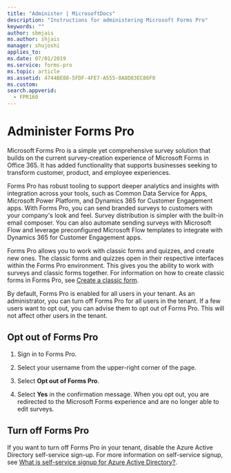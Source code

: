```yaml
---
title: "Administer | MicrosoftDocs"
description: "Instructions for administering Microsoft Forms Pro"
keywords: ""
author: sbmjais
ms.author: shjais
manager: shujoshi
applies_to: 
ms.date: 07/01/2019
ms.service: forms-pro
ms.topic: article
ms.assetid: 4744BE88-5FDF-4FE7-A555-0A8D83EC86F0
ms.custom: 
search.appverid:
  - FPR160
---
```


# Administer Forms Pro

Microsoft Forms Pro is a simple yet comprehensive survey solution that builds on the current survey-creation experience of Microsoft Forms in Office 365. It has added functionality that supports businesses seeking to transform customer, product, and employee experiences.

Forms Pro has robust tooling to support deeper analytics and insights with integration across your tools, such as Common Data Service for Apps, Microsoft Power Platform, and Dynamics 365 for Customer Engagement apps. With Forms Pro, you can send branded surveys to customers with your company's look and feel. Survey distribution is simpler with the built-in email composer. You can also automate sending surveys with Microsoft Flow and leverage preconfigured Microsoft Flow templates to integrate with Dynamics 365 for Customer Engagement apps.

Forms Pro allows you to work with classic forms and quizzes, and create new ones. The classic forms and quizzes open in their respective interfaces within the Forms Pro environment. This gives you the ability to work with surveys and classic forms together. For information on how to create classic forms in Forms Pro, see [Create a classic form](create-classic-form.md).

By default, Forms Pro is enabled for all users in your tenant. As an administrator, you can turn off Forms Pro for all users in the tenant. If a few users want to opt out, you can advise them to opt out of Forms Pro. This will not affect other users in the tenant.

## Opt out of Forms Pro

1. Sign in to Forms Pro.

2. Select your username from the upper-right corner of the page.

3. Select **Opt out of Forms Pro**. 

4. Select **Yes** in the confirmation message. When you opt out, you are redirected to the Microsoft Forms experience and are no longer able to edit surveys.

## Turn off Forms Pro

If you want to turn off Forms Pro in your tenant, disable the Azure Active Directory self-service sign-up. For more information on self-service signup, see [What is self-service signup for Azure Active Directory?](https://docs.microsoft.com/en-us/azure/active-directory/users-groups-roles/directory-self-service-signup).

